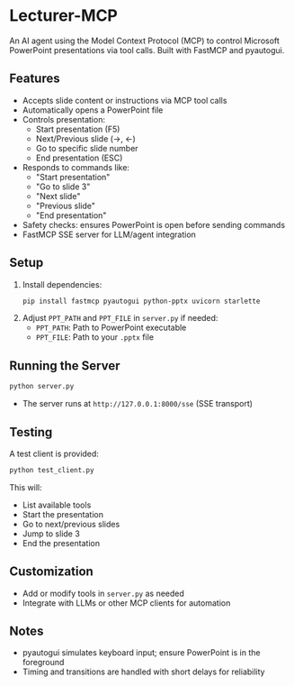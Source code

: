 # Lecturer-MCP

An AI agent using the Model Context Protocol (MCP) to control Microsoft PowerPoint presentations via tool calls. Built with FastMCP and pyautogui.

## Features
- Accepts slide content or instructions via MCP tool calls
- Automatically opens a PowerPoint file
- Controls presentation:
  - Start presentation (F5)
  - Next/Previous slide (→, ←)
  - Go to specific slide number
  - End presentation (ESC)
- Responds to commands like:
  - "Start presentation"
  - "Go to slide 3"
  - "Next slide"
  - "Previous slide"
  - "End presentation"
- Safety checks: ensures PowerPoint is open before sending commands
- FastMCP SSE server for LLM/agent integration


## Setup
1. Install dependencies:
   ```sh
   pip install fastmcp pyautogui python-pptx uvicorn starlette
   ```
2. Adjust `PPT_PATH` and `PPT_FILE` in `server.py` if needed:
   - `PPT_PATH`: Path to PowerPoint executable
   - `PPT_FILE`: Path to your `.pptx` file

## Running the Server
```sh
python server.py
```
- The server runs at `http://127.0.0.1:8000/sse` (SSE transport)

## Testing
A test client is provided:
```sh
python test_client.py
```
This will:
- List available tools
- Start the presentation
- Go to next/previous slides
- Jump to slide 3
- End the presentation

## Customization
- Add or modify tools in `server.py` as needed
- Integrate with LLMs or other MCP clients for automation

## Notes
- pyautogui simulates keyboard input; ensure PowerPoint is in the foreground
- Timing and transitions are handled with short delays for reliability
